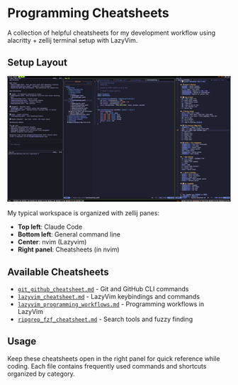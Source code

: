 # Programming Cheatsheets

A collection of helpful cheatsheets for my development workflow using alacritty + zellij terminal setup with LazyVim.

## Setup Layout

![Workstation Setup](workstation-setup.png)

My typical workspace is organized with zellij panes:
- **Top left**: Claude Code
- **Bottom left**: General command line
- **Center**: nvim (Lazyvim)
- **Right panel**: Cheatsheets (in nvim)

## Available Cheatsheets

- [`git_github_cheatsheet.md`](git_github_cheatsheet.md) - Git and GitHub CLI commands
- [`lazyvim_cheatsheet.md`](lazyvim_cheatsheet.md) - LazyVim keybindings and commands
- [`lazyvim_programming_workflows.md`](lazyvim_programming_workflows.md) - Programming workflows in LazyVim
- [`ripgrep_fzf_cheatsheet.md`](ripgrep_fzf_cheatsheet.md) - Search tools and fuzzy finding

## Usage

Keep these cheatsheets open in the right panel for quick reference while coding. Each file contains frequently used commands and shortcuts organized by category.